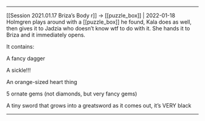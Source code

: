 

#
---

[[Session 2021.01.17 Briza’s Body r]] -> [[puzzle_box]] | 2022-01-18
Holmgren plays around with a [[puzzle_box]] he found, Kala does as well, then gives it to Jadzia who doesn’t know wtf to do with it. She hands it to Briza and it immediately opens.

It contains:

A fancy dagger

A sickle!!!

An orange-sized heart thing

5 ornate gems (not diamonds, but very fancy gems)

A tiny sword that grows into a greatsword as it comes out, it’s VERY black

---
